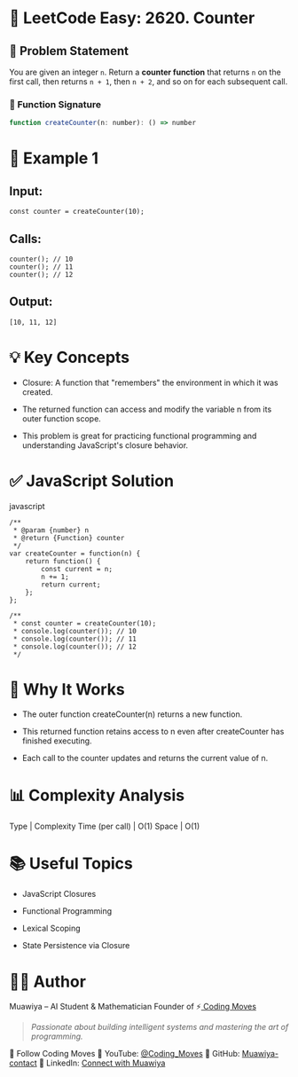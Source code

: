 # 🔢 LeetCode Easy: 2620. Counter

## 📄 Problem Statement

You are given an integer `n`. Return a **counter function** that returns `n` on the first call, then returns `n + 1`, then `n + 2`, and so on for each subsequent call.

### 🧾 Function Signature

``` js
function createCounter(n: number): () => number
```
# 🧪 Example 1
## Input:
```
const counter = createCounter(10);
```
## Calls:
```
counter(); // 10
counter(); // 11
counter(); // 12
```
## Output:
```
[10, 11, 12]
```
# 💡 Key Concepts
+ Closure: A function that "remembers" the environment in which it was created.

+ The returned function can access and modify the variable n from its outer function scope.

+ This problem is great for practicing functional programming and understanding JavaScript's closure behavior.
# ✅ JavaScript Solution
javascript
```
/**
 * @param {number} n
 * @return {Function} counter
 */
var createCounter = function(n) {
    return function() {
        const current = n;
        n += 1;
        return current;
    };
};

/** 
 * const counter = createCounter(10);
 * console.log(counter()); // 10
 * console.log(counter()); // 11
 * console.log(counter()); // 12
 */
```
# 🧠 Why It Works
+ The outer function createCounter(n) returns a new function.

+ This returned function retains access to n even after createCounter has finished executing.

+ Each call to the counter updates and returns the current value of n.

# 📊 Complexity Analysis

Type | Complexity
Time (per call) | O(1)
Space | O(1)

# 📚 Useful Topics
+ JavaScript Closures

+ Functional Programming

+ Lexical Scoping

+ State Persistence via Closure

# 👨‍💻 Author
Muawiya – AI Student & Mathematician
Founder of ⚡[ Coding Moves](https://www.youtube.com/@Coding_Moves)

> *Passionate about building intelligent systems and mastering the art of programming.*

📣 Follow Coding Moves
🔗 YouTube: <a href="https://www.youtube.com/@Coding_Moves">@Coding_Moves</a>
🔗 GitHub: <a href="https://github.com/Muawiya-contact">Muawiya-contact</a>
🔗 LinkedIn: <a href="https://www.linkedin.com/in/contactmuawia">Connect with Muawiya</a>

  

